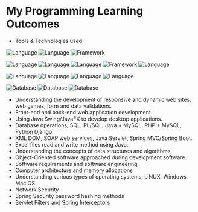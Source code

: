 # __My Programming Learning Outcomes__

* Tools & Technologies used:

![Language](https://img.shields.io/badge/Java-1.8-blue.svg) ![Language](https://img.shields.io/badge/Java-17-yellow.svg) ![Framework](https://img.shields.io/badge/SpringBoot---success.svg) 

![Language](https://img.shields.io/badge/HTML%2FHTML5----brightgreen.svg) ![Language](https://img.shields.io/badge/CSS-3-9cf.svg) ![Language](https://img.shields.io/badge/JS-jQuery-yellow.svg) ![Framework](https://img.shields.io/badge/Vue.js---orange.svg) ![Language](https://img.shields.io/badge/Bootstrap---9cf.svg)
  
![Language](https://img.shields.io/badge/C-native-yellow.svg) ![Language](https://img.shields.io/badge/Python-3-success.svg) ![Language](https://img.shields.io/badge/Django---success.svg) ![Language](https://img.shields.io/badge/PHP-7-informational.svg) 

![Database](https://img.shields.io/badge/OracleDB---9cf.svg) ![Database](https://img.shields.io/badge/MySQL---9cf.svg) ![Database](https://img.shields.io/badge/MariaDB---9cf.svg)

* Understanding the development of responsive and dynamic web sites, web games, form and data validations.
* Front-end and back-end web application development.
* Using Java Swing/JavaFX to develop desktop applications.
* Database operations, SQL, PL/SQL, Java + MySQL, PHP + MySQL, Python Django
* XML DOM, SOAP web services, Java Servlet, Spring MVC/Spring Boot.
* Excel files read and write method using Java.
* Understanding the concepts of data structures and algorithms
* Object-Oriented software approached during development software.
* Software requirements and software engineering
* Computer architecture and memory allocations
* Understanding various types of operating systems, LINUX, Windows, Mac OS
* Network Security
* Spring Security password hashing methods
* Servlet Filters and Spring Interceptors
